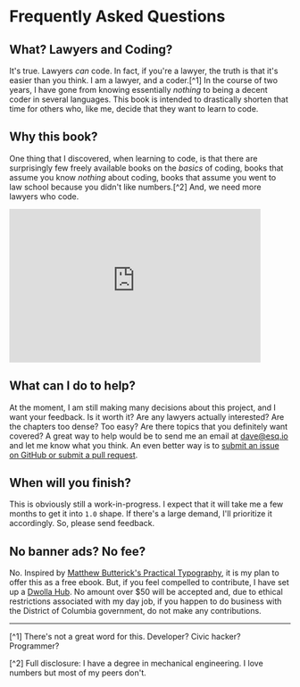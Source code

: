 # Frequently Asked Questions

## What? Lawyers and Coding?

It's true. Lawyers *can* code. In fact, if you're a lawyer, the truth is that it's easier than you think. I am a lawyer, and a coder.[^1] In the course of two years, I have gone from knowing essentially *nothing* to being a decent coder in several languages. This book is intended to drastically shorten that time for others who, like me, decide that they want to learn to code.

## Why this book?

One thing that I discovered, when learning to code, is that there are surprisingly few freely available books on the *basics* of coding, books that assume you know *nothing* about coding, books that assume you went to law school because you didn't like numbers.[^2] And, we need more lawyers who code. 

<div class="text-center">
<iframe id="Sandman Lecture" frameborder="0" allowfullscreen="" style="width:450px;height:275px;" src="https://suensemble.suffolk.edu/app/plugin/embed.aspx?ID=haHIpy_nR0CaMJomLUGlpg&displayTitle=false&startTime=0&autoPlay=false&hideControls=false&showCaptions=false&width=450&height=254&displaySharing=false"></iframe>

<p><http://www.abajournal.com/news/article/lawyers_and_developers_take_part_in_inaugural_hackcess_to_justice_legal_hac/></p>

</div>

## What can I do to help?

At the moment, I am still making many decisions about this project, and I want your feedback. Is it worth it? Are any lawyers actually interested? Are the chapters too dense? Too easy? Are there topics that you definitely want covered? A great way to help would be to send me an email at <dave@esq.io> and let me know what you think. An even better way is to [submit an issue on GitHub or submit a pull request](https://github.com/vzvenyach/codingforlawyers/issues).

## When will you finish?

This is obviously still a work-in-progress. I expect that it will take me a few months to get it into `1.0` shape. If there's a large demand, I'll prioritize it accordingly. So, please send feedback.

## No banner ads? No fee?

No. Inspired by [Matthew Butterick's Practical Typography](http://practicaltypography.com), it is my plan to offer this as a free ebook. But, if you feel compelled to contribute, I have set up a [Dwolla Hub](https://www.dwolla.com/hub/esqio). No amount over $50 will be accepted and, due to ethical restrictions associated with my day job, if you happen to do business with the District of Columbia government, do not make any contributions. 

***

[^1] There's not a great word for this. Developer? Civic hacker? Programmer?

[^2] Full disclosure: I have a degree in mechanical engineering. I love numbers but most of my peers don't.  